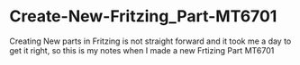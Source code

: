 # Create-New-Fritzing_Part-MT6701
Creating New parts in Fritzing is not straight forward and it took me a day to get it right, so this is my notes when I made a new Frtizing Part MT6701
